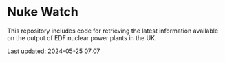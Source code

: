 # Nuke Watch

This repository includes code for retrieving the latest information available on the output of EDF nuclear power plants in the UK.

Last updated: 2024-05-25 07:07